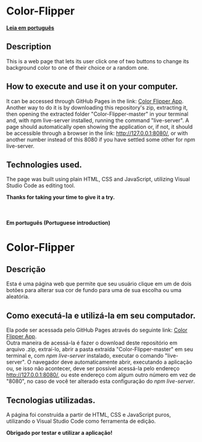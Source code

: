# Color-Flipper
**[Leia em português](#descrição)**

## Description
This is a web page that lets its user click one of two buttons to change its background color to one of their choice or a random one.
  
## How to execute and use it on your computer.
It can be accessed through GitHub Pages in the link: [Color Flipper App](https://viniciusleitedocarmo.github.io/Color-Flipper/).  
Another way to do it is by downloading this repository's zip, extracting it, then opening the extracted folder "Color-Flipper-master" in your terminal and, with npm live-server installed, running the command "live-server". A page should automatically open showing the application or, if not, it should be accessible through a browser in the link: http://127.0.0.1:8080/, or with another number instead of this 8080 if you have settled some other for npm live-server.
  
## Technologies used.
The page was built using plain HTML, CSS and JavaScript, utilizing Visual Studio Code as editing tool.
  
**Thanks for taking your time to give it a try.**  
<br/>
<br/>
<br/>
**Em português (Portuguese introduction)**
# Color-Flipper
## Descrição
Esta é uma página web que permite que seu usuário clique em um de dois botões para alterar sua cor de fundo para uma de sua escolha ou uma aleatória.
  
## Como executá-la e utilizá-la em seu computador.
Ela pode ser acessada pelo GitHub Pages através do seguinte link: [Color Flipper App](https://viniciusleitedocarmo.github.io/Color-Flipper/).  
Outra maneira de acessá-la é fazer o download deste repositório em arquivo .zip, extraí-lo, abrir a pasta extraída "Color-Flipper-master" em seu terminal e, com *npm live-server* instalado, executar o comando "live-server". O navegador deve automaticamente abrir, executando a aplicação ou, se isso não acontecer, deve ser possível acessá-la pelo endereço http://127.0.0.1:8080/, ou este endereço com algum outro número em vez de "8080", no caso de você ter alterado esta configuração do *npm live-server*.
  
## Tecnologias utilizadas.
A página foi construída a partir de HTML, CSS e JavaScript puros, utilizando o Visual Studio Code como ferramenta de edição.
  
**Obrigado por testar e utilizar a aplicação!**
